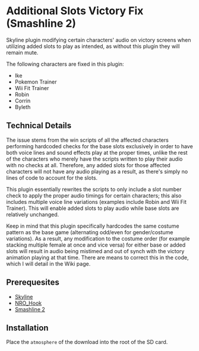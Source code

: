 # Additional Slots Victory Fix (Smashline 2)

Skyline plugin modifying certain characters' audio on victory screens when utilizing added slots to play as intended, as without this plugin they will remain mute.

The following characters are fixed in this plugin:
* Ike
* Pokemon Trainer
* Wii Fit Trainer
* Robin
* Corrin
* Byleth

## Technical Details
The issue stems from the win scripts of all the affected characters performing hardcoded checks for the base slots exclusively in order to have both voice lines and sound effects play at the proper times, unlike the rest of the characters who merely have the scripts written to play their audio with no checks at all. Therefore, any added slots for those affected characters will not have any audio playing as a result, as there's simply no lines of code to account for the slots.

This plugin essentially rewrites the scripts to only include a slot number check to apply the proper audio timings for certain characters; this also includes multiple voice line variations (examples include Robin and Wii Fit Trainer). This will enable added slots to play audio while base slots are relatively unchanged.

Keep in mind that this plugin specifically hardcodes the same costume pattern as the base game (alternating odd/even for gender/costume variations). As a result, any modification to the costume order (for example stacking multiple female at once and vice versa) for either base or added slots will result in audio being mistimed and out of synch with the victory animation playing at that time. There are means to correct this in the code, which I will detail in the Wiki page.


## Prerequesites
* [Skyline](https://github.com/skyline-dev/skyline/releases)
* [NRO_Hook](https://github.com/ultimate-research/nro-hook-plugin/releases)
* [Smashline 2](https://github.com/HDR-Development/smashline/releases)

## Installation
Place the ```atmosphere``` of the download into the root of the SD card. 
